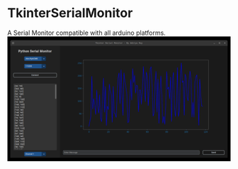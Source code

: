 # TkinterSerialMonitor

A Serial Monitor compatible with all arduino platforms.
![alt text](https://github.com/ADITYA-RAY/TkinterSerialMonitor/blob/main/screenshot.png)

